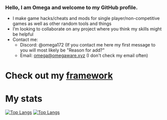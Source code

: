 ### Hello, I am Omega and welcome to my GitHub profile.

- I make game hacks/cheats and mods for single player/non-competitive games as well as other random tools and things
- I’m looking to collaborate on any project where you think my skills might be helpful
- Contact me:
  -  Discord: @omega172 (If you contact me here my first message to you will most likely be "Reason for add?" 
  -  Email: omega@omegaware.xyz (I don't check my email often)

# Check out my [framework](https://github.com/Omega172/OmegaWare-Framework)

# My stats
[![Top Langs](https://github-readme-stats-git-masterrstaa-rickstaa.vercel.app/api?username=Omega172&theme=dracula)](https://github.com/anuraghazra/github-readme-stats)
[![Top Langs](https://github-readme-stats-git-masterrstaa-rickstaa.vercel.app/api/top-langs/?username=Omega172&theme=dracula)](https://github.com/anuraghazra/github-readme-stats)
